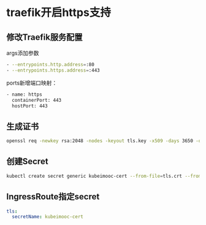

# traefik开启https支持


## 修改Traefik服务配置

args添加参数
```bash
- --entrypoints.http.address=:80
- --entrypoints.https.address=:443
```

ports新增端口映射：

```bash
- name: https
  containerPort: 443
  hostPort: 443
```

## 生成证书

```bash
openssl req -newkey rsa:2048 -nodes -keyout tls.key -x509 -days 3650 -out tls.crt
```

## 创建Secret

```bash
kubectl create secret generic kubeimooc-cert --from-file=tls.crt --from-file=tls.key -n kubeimooc-system
```

## IngressRoute指定secret
```yaml
tls:
  secretName: kubeimooc-cert
```